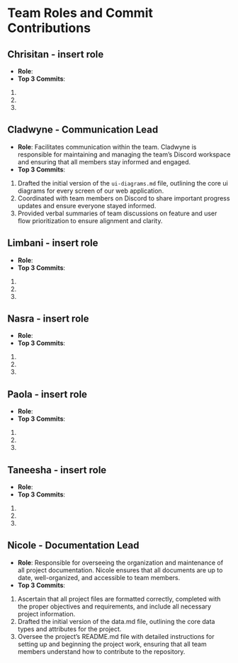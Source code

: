 # Team Roles and Commit Contributions

## Chrisitan - insert role
- **Role**: 
- **Top 3 Commits**:
1. 
2. 
3.

## Cladwyne - Communication Lead
- **Role**: Facilitates communication within the team. Cladwyne is responsible for maintaining and managing the team’s Discord workspace and ensuring that all members stay informed and engaged.
- **Top 3 Commits**:
1. Drafted the initial version of the `ui-diagrams.md` file, outlining the core ui diagrams for every screen of our web application.
2. Coordinated with team members on Discord to share important progress updates and ensure everyone stayed informed.
3. Provided verbal summaries of team discussions on feature and user flow prioritization to ensure alignment and clarity.
  

## Limbani - insert role
- **Role**: 
- **Top 3 Commits**:
1. 
2. 
3.

## Nasra - insert role
- **Role**: 
- **Top 3 Commits**:
1. 
2. 
3. 

## Paola - insert role
- **Role**: 
- **Top 3 Commits**:
1. 
2. 
3.

## Taneesha - insert role
- **Role**: 
- **Top 3 Commits**:
1. 
2. 
3. 

## Nicole - Documentation Lead
- **Role**: Responsible for overseeing the organization and maintenance of all project documentation. Nicole ensures that all documents are up to date, well-organized, and accessible to team members.
- **Top 3 Commits**:
1. Ascertain that all project files are formatted correctly, completed with the proper objectives and requirements, and include all necessary project information.
2. Drafted the initial version of the data.md file, outlining the core data types and attributes for the project.
3. Oversee the project’s README.md file with detailed instructions for setting up and beginning the project work, ensuring that all team members understand how to contribute to the repository.
